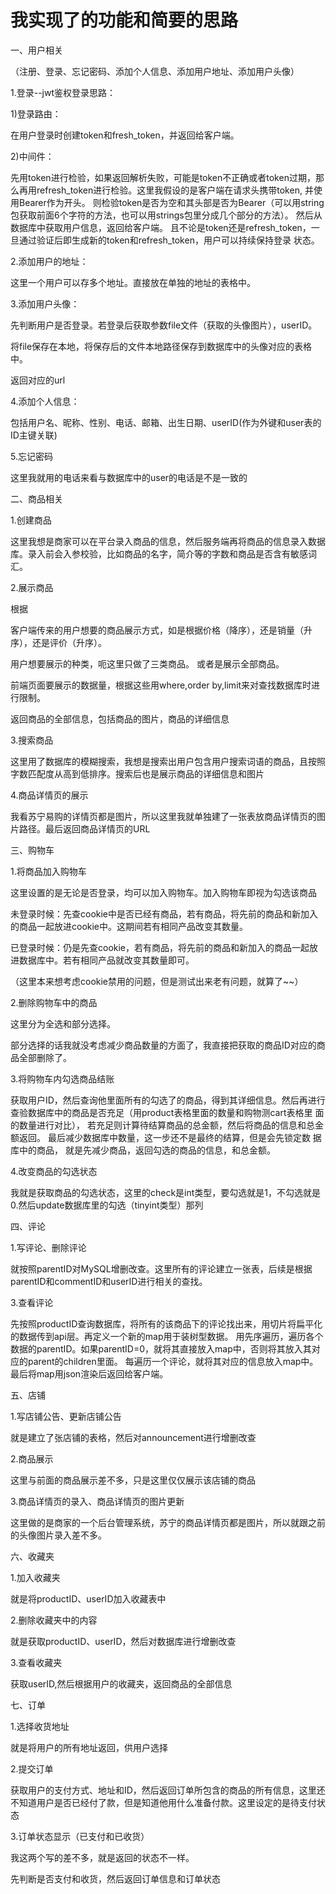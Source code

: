 # 我实现了的功能和简要的思路

一、用户相关

（注册、登录、忘记密码、添加个人信息、添加用户地址、添加用户头像）

1.登录--jwt鉴权登录思路：

1)登录路由：

在用户登录时创建token和fresh_token，并返回给客户端。

2)中间件：

先用token进行检验，如果返回解析失败，可能是token不正确或者token过期，那么再用refresh_token进行检验。这里我假设的是客户端在请求头携带token,
并使用Bearer作为开头。 则检验token是否为空和其头部是否为Bearer（可以用string包获取前面6个字符的方法，也可以用strings包里分成几个部分的方法）。
然后从数据库中获取用户信息，返回给客户端。 且不论是token还是refresh_token，一旦通过验证后即生成新的token和refresh_token，用户可以持续保持登录
状态。

2.添加用户的地址：

这里一个用户可以存多个地址。直接放在单独的地址的表格中。

3.添加用户头像：

先判断用户是否登录。若登录后获取参数file文件（获取的头像图片），userID。

将file保存在本地，将保存后的文件本地路径保存到数据库中的头像对应的表格中。

返回对应的url

4.添加个人信息：

包括用户名、昵称、性别、电话、邮箱、出生日期、userID(作为外键和user表的ID主键关联)

5.忘记密码

这里我就用的电话来看与数据库中的user的电话是不是一致的

二、商品相关

1.创建商品

这里我想是商家可以在平台录入商品的信息，然后服务端再将商品的信息录入数据库。录入前会入参校验，比如商品的名字，简介等的字数和商品是否含有敏感词汇。

2.展示商品

根据

客户端传来的用户想要的商品展示方式，如是根据价格（降序），还是销量（升序），还是评价（升序）。

用户想要展示的种类，呃这里只做了三类商品。 或者是展示全部商品。

前端页面要展示的数据量，根据这些用where,order by,limit来对查找数据库时进行限制。

返回商品的全部信息，包括商品的图片，商品的详细信息

3.搜索商品

这里用了数据库的模糊搜索，我想是搜索出用户包含用户搜索词语的商品，且按照字数匹配度从高到低排序。搜索后也是展示商品的详细信息和图片

4.商品详情页的展示

我看苏宁易购的详情页都是图片，所以这里我就单独建了一张表放商品详情页的图片路径。最后返回商品详情页的URL

三、购物车

1.将商品加入购物车

这里设置的是无论是否登录，均可以加入购物车。加入购物车即视为勾选该商品

未登录时候：先查cookie中是否已经有商品，若有商品，将先前的商品和新加入的商品一起放进cookie中。这期间若有相同产品改变其数量。

已登录时候：仍是先查cookie，若有商品，将先前的商品和新加入的商品一起放进数据库中。若有相同产品就改变其数量即可。

（这里本来想考虑cookie禁用的问题，但是测试出来老有问题，就算了~~）

2.删除购物车中的商品

这里分为全选和部分选择。

部分选择的话我就没考虑减少商品数量的方面了，我直接把获取的商品ID对应的商品全部删除了。

3.将购物车内勾选商品结账

获取用户ID，然后查询他里面所有的勾选了的商品，得到其详细信息。然后再进行查验数据库中的商品是否充足（用product表格里面的数量和购物测cart表格里
面的数量进行对比）， 若充足则计算待结算商品的总金额，然后将商品的信息和总金额返回。 最后减少数据库中数量，这一步还不是最终的结算，但是会先锁定数
据库中的商品， 就是先减少商品，返回勾选的商品的信息，和总金额。

4.改变商品的勾选状态

我就是获取商品的勾选状态，这里的check是int类型，要勾选就是1，不勾选就是0.然后update数据库里的勾选（tinyint类型）那列

四、评论

1.写评论、删除评论

就按照parentID对MySQL增删改查。这里所有的评论建立一张表，后续是根据parentID和commentID和userID进行相关的查找。

3.查看评论

先按照productID查询数据库，将所有的该商品下的评论找出来，用切片将扁平化的数据传到api层。再定义一个新的map用于装树型数据。
用先序遍历，遍历各个数据的parentID。如果parentID=0，就将其直接放入map中，否则将其放入其对应的parent的children里面。
每遍历一个评论，就将其对应的信息放入map中。最后将map用json渲染后返回给客户端。

五、店铺

1.写店铺公告、更新店铺公告

就是建立了张店铺的表格，然后对announcement进行增删改查

2.商品展示

这里与前面的商品展示差不多，只是这里仅仅展示该店铺的商品

3.商品详情页的录入、商品详情页的图片更新

这里做的是商家的一个后台管理系统，苏宁的商品详情页都是图片，所以就跟之前的头像图片录入差不多。

六、收藏夹

1.加入收藏夹

就是将productID、userID加入收藏表中

2.删除收藏夹中的内容

就是获取productID、userID，然后对数据库进行增删改查

3.查看收藏夹

获取userID,然后根据用户的收藏夹，返回商品的全部信息

七、订单

1.选择收货地址

就是将用户的所有地址返回，供用户选择

2.提交订单

获取用户的支付方式、地址和ID，然后返回订单所包含的商品的所有信息，这里还不知道用户是否已经付了款，但是知道他用什么准备付款。这里设定的是待支付状态

3.订单状态显示（已支付和已收货）

我这两个写的差不多，就是返回的状态不一样。

先判断是否支付和收货，然后返回订单信息和订单状态
